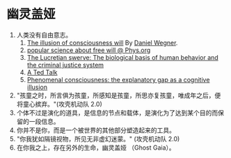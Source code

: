 幽灵盖娅
=========




1. 人类没有自由意志。
   1. [The illusion of consciousness will](http://books.google.com/books?id=_SwX4yBwiCIC&dq=daniel+wegner+illusion+of+consciousness&lr=) By [Daniel Wegner](https://en.wikipedia.org/wiki/Daniel_Wegner).
   2. [popular science about free will @ Phys.org](http://phys.org/news186830615.html)
   3. [The Lucretian swerve: The biological basis of human behavior and the criminal justice system](http://www.pnas.org/content/107/10/4499)
   4. [A Ted Talk](http://www.ted.com/talks/dan_dennett_on_our_consciousness)
   5. [Phenomenal consciousness: the explanatory gap as a cognitive illusion](http://mind.oxfordjournals.org/content/108/432/705.short)
2. "孩童之时，所言俱为孩童，所感知是孩童，所思亦复孩童，唯成年之后，便将童心摈弃。"(攻壳机动队 2.0)
3. 个体不过是演化的道具，是信息的节点和载体，是演化为了达到某个目的而保留的一段信息。
4. 你并不是你，而是一个被世界的其他部分塑造起来的工具。
5. "你我犹如隔镜视物，所见无非虚幻迷蒙。" (攻壳机动队 2.0)
6. 在你我之上，存在另外的生命，幽灵盖娅 （Ghost Gaia）。
